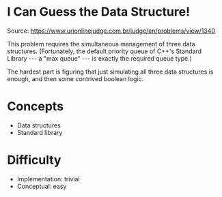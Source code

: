 I Can Guess the Data Structure!
===============================

Source: https://www.urionlinejudge.com.br/judge/en/problems/view/1340

This problem requires the simultaneous management of three data structures.
(Fortunately, the default priority queue of C++'s Standard Library
--- a "max queue" --- is exactly the required queue type.)

The hardest part is figuring that just simulating all three data structures is enough,
and then some contrived boolean logic.

Concepts
========
- Data structures
- Standard library

Difficulty
==========
- Implementation: trivial
- Conceptual: easy
